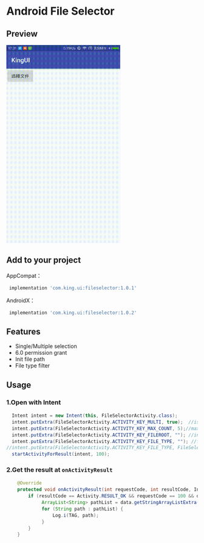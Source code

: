 # Android File Selector

## Preview

<img src='preview.gif' width='300' height='520'/>

## Add to your project

AppCompat：
```groovy
 implementation 'com.king.ui:fileselector:1.0.1'
```
AndroidX：
```groovy
 implementation 'com.king.ui:fileselector:1.0.2'
```

## Features

- Single/Multiple selection
- 6.0 permission grant
- Init file path
- File type filter

## Usage

### 1.Open with Intent

```java
  Intent intent = new Intent(this, FileSelectorActivity.class);
  intent.putExtra(FileSelectorActivity.ACTIVITY_KEY_MULTI, true);  //is multiple selection?
  intent.putExtra(FileSelectorActivity.ACTIVITY_KEY_MAX_COUNT, 5);//max selection,default is 3
  intent.putExtra(FileSelectorActivity.ACTIVITY_KEY_FILEROOT, ""); //init path
  intent.putExtra(FileSelectorActivity.ACTIVITY_KEY_FILE_TYPE, ""); //file type filter，Array，eg:"["video","image","doc"]" or "[FileSelectorActivity.FILE_TYPE_IMAGE,FileSelectorActivity.FILE_TYPE_VIDEO]"
//intent.putExtra(FileSelectorActivity.ACTIVITY_KEY_FILE_TYPE, FileSelectorActivity.FILE_TYPE_IMAGE);//only show image
  startActivityForResult(intent, 100);
```

### 2.Get the result at `onActivityResult`

```java
    @Override
    protected void onActivityResult(int requestCode, int resultCode, Intent data) {
        if (resultCode == Activity.RESULT_OK && requestCode == 100 && data != null) {
             ArrayList<String> pathList = data.getStringArrayListExtra(FileSelectorActivity.ACTIVITY_KEY_RESULT_PATHLIST);
             for (String path : pathList) {
                 Log.i(TAG, path);
             }
        }
    }
```
